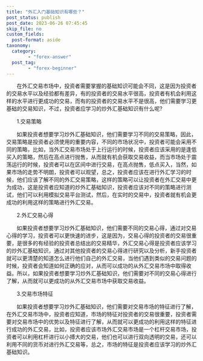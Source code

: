 ```yaml
---
title: "外汇入门基础知识有哪些？"
post_status: publish
post_date: 2023-06-26 07:45:45
skip_file: no
custom_fields: 
  post-format: aside
taxonomy:
  category:
        - "forex-answer"
  post_tag:
        - "forex-beginner"
---
```


       在外汇交易市场中，投资者需要掌握的基础知识可能会不同，这是因为投资者的交易水平以及经验都有差异，有的投资者的交易水平很高，投资者有机会利用这样的水平进行更成功的交易，而有的投资者的交易水平不是很高，他们需要学习更基础的交易知识，不过，投资者应学习的炒外汇基础知识有什么呢?

       1.交易策略

       如果投资者想要学习炒外汇基础知识，他们需要学习不同的交易策略，因此，交易策略是投资者必须使用的重要内容，不同的市场状况中，投资者可能会采用不同的策略，比如，当外汇交易市场处于上行运行的时候，投资者应该采用的是逢低买入的策略，然后在高点进行抛售，从而就有机会获取交易收益，而当市场处于震荡运行的时候，投资者可以在区间中进行交易，在高点抛售，低点买入，当然，如果市场的走势不明朗，投资者可以观望，总之，投资者应该在进行外汇学习的时候，他们应该了解不同的外汇交易策略，这样的策略可以让投资者在外汇交易中更为成功，这是投资者应知道的炒外汇基础知识，投资者应该对不同的策略进行测试，他们可以利用模拟交易平台测试，然后，在实时的交易中，投资者就有机会更成功的利用这样的策略进行外汇交易。

       2.外汇交易心得

       如果投资者想要学习炒外汇基础知识，他们需要不同的交易心得，通过对交易心得的学习，投资者可以更快速的进步，这是因为，交易心得的投资者的交易很重要，是很多的有经验的投资者总结出的交易精华，外汇交易心得是投资者应该学习的炒外汇基础知识，通过对其他投资者的交易心得进行研究以及分析，新手投资者就可以更清楚的知道怎么进行他们自己的外汇交易，当他们遇到类似的交易问题的时候，投资者会知道如何正确的应对，从而可以成功的从外汇交易市场中取得收益。所以，如果投资者想要学习炒外汇基础知识，他们需要对不同的交易心得进行了解，从而就可以更成功的从外汇交易市场中获取交易收益。

       3.交易市场特征

       如果投资者想要学习炒外汇基础知识，他们需要对交易市场的特征进行了解，在外汇交易市场中，投资者应知道，市场的特征对投资者的交易很重要，投资者需要对交易市场中的优势以及特征进行了解，从而就可以更成功的利用这样的特征进行成功的外汇交易，比如，投资者应该市场外汇交易市场是一个杠杆交易市场，投资者可以利用杠杆进行以小搏大的交易，他们也可以进行双向透明的交易，还可以利用不同的货币对进行外汇交易等，总之，市场的特征是投资者应该学习的炒外汇基础知识。
